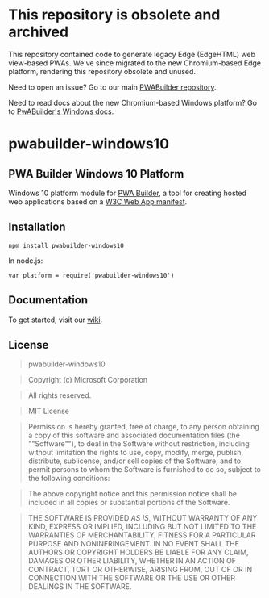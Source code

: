 # This repository is obsolete and archived

This repository contained code to generate legacy Edge (EdgeHTML) web view-based PWAs. We've since migrated to the new Chromium-based Edge platform, rendering this repository obsolete and unused.

Need to open an issue? Go to our main [PWABuilder repository](https://github.com/pwa-builder/pwabuilder/issues).

Need to read docs about the new Chromium-based Windows platform? Go to [PwABuilder's Windows docs](https://github.com/pwa-builder/pwabuilder-windows-chromium-docs/blob/master/next-steps.md).

# pwabuilder-windows10

## PWA Builder Windows 10 Platform

Windows 10 platform module for [PWA Builder](https://github.com/manifoldjs/ManifoldJS), a tool for creating hosted web applications based on a [W3C Web App manifest](http://www.w3.org/TR/appmanifest/).

## Installation

```
npm install pwabuilder-windows10
```
In node.js:

```
var platform = require('pwabuilder-windows10')
```

## Documentation
To get started, visit our [wiki](https://github.com/manifoldjs/ManifoldJS/wiki).

## License

> pwabuilder-windows10

> Copyright (c) Microsoft Corporation

> All rights reserved.

> MIT License

> Permission is hereby granted, free of charge, to any person obtaining a copy of this software and associated documentation files (the ""Software""), to deal in the Software without restriction, including without limitation the rights to use, copy, modify, merge, publish, distribute, sublicense, and/or sell copies of the Software, and to permit persons to whom the Software is furnished to do so, subject to the following conditions:

> The above copyright notice and this permission notice shall be included in all copies or substantial portions of the Software.

> THE SOFTWARE IS PROVIDED *AS IS*, WITHOUT WARRANTY OF ANY KIND, EXPRESS OR IMPLIED, INCLUDING BUT NOT LIMITED TO THE WARRANTIES OF MERCHANTABILITY, FITNESS FOR A PARTICULAR PURPOSE AND NONINFRINGEMENT. IN NO EVENT SHALL THE AUTHORS OR COPYRIGHT HOLDERS BE LIABLE FOR ANY CLAIM, DAMAGES OR OTHER LIABILITY, WHETHER IN AN ACTION OF CONTRACT, TORT OR OTHERWISE, ARISING FROM, OUT OF OR IN CONNECTION WITH THE SOFTWARE OR THE USE OR OTHER DEALINGS IN THE SOFTWARE.
